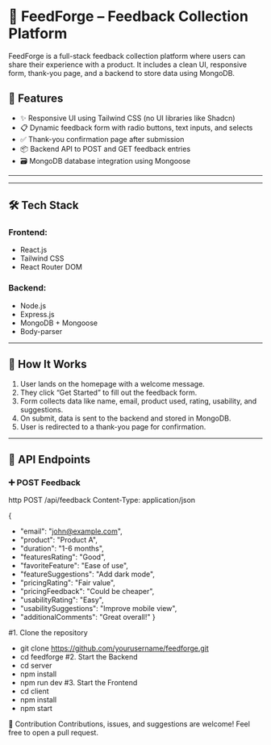 # 📝 FeedForge – Feedback Collection Platform

FeedForge is a full-stack feedback collection platform where users can share their experience with a product. It includes a clean UI, responsive form, thank-you page, and a backend to store data using MongoDB.

## 🚀 Features

- ✨ Responsive UI using Tailwind CSS (no UI libraries like Shadcn)
- 📋 Dynamic feedback form with radio buttons, text inputs, and selects
- ✅ Thank-you confirmation page after submission
- 📦 Backend API to POST and GET feedback entries
- 🗃️ MongoDB database integration using Mongoose

---

---

## 🛠️ Tech Stack

### Frontend:
- React.js
- Tailwind CSS
- React Router DOM

### Backend:
- Node.js
- Express.js
- MongoDB + Mongoose
- Body-parser

---

## 🧠 How It Works

1. User lands on the homepage with a welcome message.
2. They click “Get Started” to fill out the feedback form.
3. Form collects data like name, email, product used, rating, usability, and suggestions.
4. On submit, data is sent to the backend and stored in MongoDB.
5. User is redirected to a thank-you page for confirmation.

---
## 🧪 API Endpoints

### ➕ POST Feedback
http
POST /api/feedback
Content-Type: application/json

{
-  "email": "john@example.com",
- "product": "Product A",
-  "duration": "1-6 months",
-  "featuresRating": "Good",
-  "favoriteFeature": "Ease of use",
-  "featureSuggestions": "Add dark mode",
- "pricingRating": "Fair value",
-  "pricingFeedback": "Could be cheaper",
 - "usabilityRating": "Easy",
-  "usabilitySuggestions": "Improve mobile view",
-  "additionalComments": "Great overall!"
}

#1. Clone the repository
  - git clone https://github.com/yourusername/feedforge.git
  - cd feedforge
#2. Start the Backend
  - cd server
  - npm install
  - npm run dev
#3. Start the Frontend
  - cd client
  - npm install
  - npm start
   
🤝 Contribution
Contributions, issues, and suggestions are welcome! Feel free to open a pull request.




